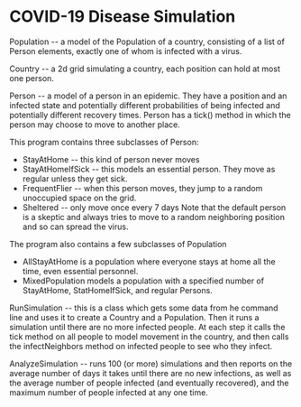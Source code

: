 # COVID-19 Disease Simulation

Population -- a model of the Population of a country, consisting of a list of Person elements, exactly one of whom is infected with a virus.

Country -- a 2d grid simulating a country, each position can hold at most one person.

Person -- a model of a person in an epidemic. They have a position and an infected state and potentially different probabilities of being infected and potentially different recovery times. Person has a tick() method in which the person may choose to move to another place.

This program contains three subclasses of Person:
 - StayAtHome -- this kind of person never moves
 - StayAtHomeIfSick -- this models an essential person. They move as regular unless they get sick.
 - FrequentFlier -- when this person moves, they jump to a random unoccupied space on the grid.
 - Sheltered -- only move once every 7 days
Note that the default person is a skeptic and always tries to move to a random neighboring position and so can spread the virus.

The program also contains a few subclasses of Population
 - AllStayAtHome is a population where everyone stays at home all the time, even essential personnel.
 - MixedPopulation models a population with a specified number of StayAtHome, StatHomeIfSick, and regular Persons.
 
RunSimulation -- this is a class which gets some data from he command line and uses it to create a Country and a Population. Then it runs a simulation until there are no more infected people. At each step it calls the tick method on all people to model movement in the country, and then calls the infectNeighbors method on infected people to see who they infect.

AnalyzeSimulation -- runs 100 (or more) simulations and then reports on the average number of days it takes until there are no new infections, as well as the average number of people infected (and eventually recovered), and the maximum number of people infected at any one time.
